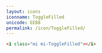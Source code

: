 ```yaml
---
layout: icons
iconname: ToggleFilled
unicode: EEB8
permalink: /icon/ToggleFilled/
---
```


``` html
<i class="mi mi-ToggleFilled"></i>
```
